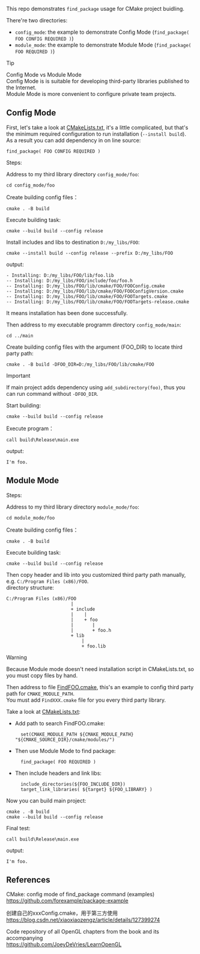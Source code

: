 
This repo demonstrates `find_package` usage for CMake project buidling.

There're two directories:
+ `config_mode`: the example to demonstrate Config Mode (`find_package( FOO CONFIG REQUIRED )`)
+ `module_mode`: the example to demonstrate Module Mode (`find_package( FOO REQUIRED )`)

> [!TIP]
> Config Mode vs Module Mode  
> Config Mode is is suitable for developing third-party libraries published to the Internet.  
> Module Mode is more convenient to configure private team projects.

## Config Mode

First, let's take a look at [CMakeLists.txt](config_mode/foo/CMakeLists.txt), it's a little complicated, but that's the minimum required configuration to run installation (`--install build`).  
As a result you can add dependency in on line source:

    find_package( FOO CONFIG REQUIRED )

Steps:

Address to my third library directory `config_mode/foo`:

    cd config_mode/foo

Create building config files：

    cmake . -B build

Execute building task:

    cmake --build build --config release

Install includes and libs to destination `D:/my_libs/FOO`:

    cmake --install build --config release --prefix D:/my_libs/FOO

output:
```
- Installing: D:/my_libs/FOO/lib/foo.lib
-- Installing: D:/my_libs/FOO/include/foo/foo.h
-- Installing: D:/my_libs/FOO/lib/cmake/FOO/FOOConfig.cmake
-- Installing: D:/my_libs/FOO/lib/cmake/FOO/FOOConfigVersion.cmake
-- Installing: D:/my_libs/FOO/lib/cmake/FOO/FOOTargets.cmake
-- Installing: D:/my_libs/FOO/lib/cmake/FOO/FOOTargets-release.cmake
```
It means installation has been done successfully.

Then address to my executable programm directory `config_mode/main`:

    cd ../main

Create building config files with the argument (FOO_DIR) to locate third party path:

    cmake . -B build -DFOO_DIR=D:/my_libs/FOO/lib/cmake/FOO

> [!IMPORTANT]  
> If main project adds dependency using `add_subdirectory(foo)`, thus you can run command without `-DFOO_DIR`.

Start building:

    cmake --build build --config release

Execute program：

    call build\Release\main.exe

output:
```
I'm foo.
```

## Module Mode

Steps:

Address to my third library directory `module_mode/foo`:

    cd module_mode/foo

Create building config files：

    cmake . -B build

Execute building task:

    cmake --build build --config release

Then copy header and lib into you customized third party path manually, e.g. `C:/Program Files (x86)/FOO`.  
directory structure:
```
C:/Program Files (x86)/FOO
                        |
                        + include
                        |    |
                        |    + foo
                        |       |
                        |       + foo.h
                        + lib
                            |
                            + foo.lib
```

> [!WARNING]  
> Because Module mode doesn't need installation script in CMakeLists.txt, so you must copy files by hand.

Then address to file [FindFOO.cmake](module_mode/main/cmake/modules/FindFOO.cmake), this's an example to config third party path for `CMAKE_MODULE_PATH`.  
You must add `FindXXX.cmake` file for you every third party library.

Take a look at [CMakeLists.txt](module_mode/main/CMakeLists.txt):
+ Add path to search FindFOO.cmake:

        set(CMAKE_MODULE_PATH ${CMAKE_MODULE_PATH} "${CMAKE_SOURCE_DIR}/cmake/modules/")

+ Then use Module Mode to find package:

        find_package( FOO REQUIRED )

+ Then include headers and link libs:

        include_directories(${FOO_INCLUDE_DIR})
        target_link_libraries( ${target} ${FOO_LIBRARY} )

Now you can build main project:

    cmake . -B build
    cmake --build build --config release

Final test:

    call build\Release\main.exe

output:
```
I'm foo.
```

## References

CMake: config mode of find_package command (examples)  
https://github.com/forexample/package-example

创建自己的xxxConfig.cmake，用于第三方使用  
https://blog.csdn.net/xiaoxiaozengz/article/details/127399274

Code repository of all OpenGL chapters from the book and its accompanying  
https://github.com/JoeyDeVries/LearnOpenGL